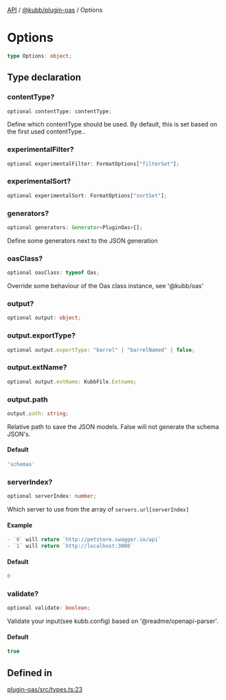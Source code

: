 [API](../../../packages.md) / [@kubb/plugin-oas](../index.md) / Options

# Options

```ts
type Options: object;
```

## Type declaration

### contentType?

```ts
optional contentType: contentType;
```

Define which contentType should be used.
By default, this is set based on the first used contentType..

### experimentalFilter?

```ts
optional experimentalFilter: FormatOptions["filterSet"];
```

### experimentalSort?

```ts
optional experimentalSort: FormatOptions["sortSet"];
```

### generators?

```ts
optional generators: Generator<PluginOas>[];
```

Define some generators next to the JSON generation

### oasClass?

```ts
optional oasClass: typeof Oas;
```

Override some behaviour of the Oas class instance, see '@kubb/oas'

### output?

```ts
optional output: object;
```

### output.exportType?

```ts
optional output.exportType: "barrel" | "barrelNamed" | false;
```

### output.extName?

```ts
optional output.extName: KubbFile.Extname;
```

### output.path

```ts
output.path: string;
```

Relative path to save the JSON models.
False will not generate the schema JSON's.

#### Default

```ts
'schemas'
```

### serverIndex?

```ts
optional serverIndex: number;
```

Which server to use from the array of `servers.url[serverIndex]`

#### Example

```ts
- `0` will return `http://petstore.swagger.io/api`
- `1` will return `http://localhost:3000`
```

#### Default

```ts
0
```

### validate?

```ts
optional validate: boolean;
```

Validate your input(see kubb.config) based on '@readme/openapi-parser'.

#### Default

```ts
true
```

## Defined in

[plugin-oas/src/types.ts:23](https://github.com/kubb-project/kubb/blob/dcebbafbee668a7722775212bce85eec29e39573/packages/plugin-oas/src/types.ts#L23)
